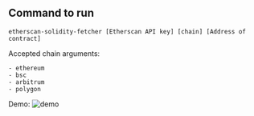 ## Command to run

```
etherscan-solidity-fetcher [Etherscan API key] [chain] [Address of contract]
```

Accepted chain arguments:
```
- ethereum
- bsc
- arbitrum
- polygon
```

Demo:
![demo](https://github.com/sheraz-arshad/etherscan-solidity-fetcher/assets/51763758/1ce60f6b-ca4f-4387-b0d5-4906c9002391)
